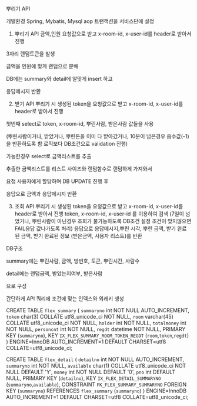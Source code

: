 뿌리기 API

개발환경
Spring, Mybatis, Mysql
aop 트랜잭션을 서비스단에 설정


1. 뿌리기 API
금액,인원 요청값으로 받고 x-room-id, x-user-id를 header로 받아서 진행

3자리 랜덤토큰을 발생

금액을 인원에 맞게 랜덤으로 분배

DB에는 summary와 detail에 알맞게 insert 하고 

응답메시지 반환


2. 받기 API
뿌리기 시 생성된 token을 요청값으로 받고 x-room-id, x-user-id를 header로 받아서 진행

첫번째 select로 token, x-room-id, 뿌린사람, 받은사람 값들을 사용

(뿌린사람이거나, 받았거나, 뿌린돈을 이미 다 받아갔거나, 10분이 넘은경우 음수값(-1)을 반환하도록 함 로직보다 DB조건으로 validation 진행)

가능한경우 select로 금액리스트를 추출

추출한 금액리스트를 리스트 사이즈와 랜덤함수로 랜덤하게 가져와서 

요청 사용자에게 할당하며 DB UPDATE 진행 후

응답으로 금액과 응답메시지 반환 


3. 조회 API 
뿌리기 시 생성된 token을 요청값으로 받고 x-room-id, x-user-id를 header로 받아서 진행
token, x-room-id, x-user-id 를 이용하여 검색 
(7일이 넘었거나, 뿌린사람이 아닌경우 조회가 불가능하도록 DB조건 설정 조건이 맞지않으면 FAIL응답 값나가도록 처리)
응답으로 응답메시지,뿌린 시각, 뿌린 금액, 받기 완료된 금액, 받기 완료된 정보 (받은금액, 사용자 리스트)를 반환
 



DB구조 

summary에는 뿌린사람, 금액, 방번호, 토큰, 뿌린시간, 사람수

detail에는 랜덤금액, 받았는지여부, 받은사람

으로 구성

간단하게 API 쿼리에 조건에 맞는 인덱스와 외래키 생성

CREATE TABLE `flex_summary` (
  `summaryno` int NOT NULL AUTO_INCREMENT,
  `token` char(3) COLLATE utf8_unicode_ci NOT NULL,
  `room` varchar(45) COLLATE utf8_unicode_ci NOT NULL,
  `holder` int NOT NULL,
  `totalmoney` int NOT NULL,
  `personcnt` int NOT NULL,
  `regdt` datetime NOT NULL,
  PRIMARY KEY (`summaryno`),
  KEY `IX_FLEX_SUMMARY_ROOM_TOKEN_REGDT` (`room`,`token`,`regdt`)
) ENGINE=InnoDB AUTO_INCREMENT=1 DEFAULT CHARSET=utf8 COLLATE=utf8_unicode_ci;

CREATE TABLE `flex_detail` (
  `detailno` int NOT NULL AUTO_INCREMENT,
  `summaryno` int NOT NULL,
  `available` char(1) COLLATE utf8_unicode_ci NOT NULL DEFAULT 'Y',
  `money` int NOT NULL DEFAULT '0',
  `pno` int DEFAULT NULL,
  PRIMARY KEY (`detailno`),
  KEY `IX_FLEX_DETAIL_SUMMARYNO` (`summaryno`,`available`),
  CONSTRAINT `FK_FLEX_SUMMARY_SUMMARYNO` FOREIGN KEY (`summaryno`) REFERENCES `flex_summary` (`summaryno`)
) ENGINE=InnoDB AUTO_INCREMENT=1 DEFAULT CHARSET=utf8 COLLATE=utf8_unicode_ci;
